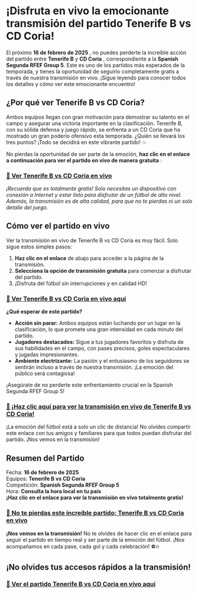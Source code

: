 # ¡Disfruta en vivo la emocionante transmisión del partido Tenerife B vs CD Coria!

El próximo **16 de febrero de 2025** , no puedes perderte la increíble acción del partido entre **Tenerife B** y **CD Coria** , correspondiente a la **Spanish Segunda RFEF Group 5**. Este es uno de los partidos más esperados de la temporada, y tienes la oportunidad de seguirlo completamente gratis a través de nuestra transmisión en vivo. ¡Sigue leyendo para conocer todos los detalles y cómo ver este emocionante encuentro!

## ¿Por qué ver Tenerife B vs CD Coria?

Ambos equipos llegan con gran motivación para demostrar su talento en el campo y asegurar una victoria importante en la clasificación. Tenerife B, con su sólida defensa y juego rápido, se enfrenta a un CD Coria que ha mostrado un gran poderío ofensivo esta temporada. ¿Quién se llevará los tres puntos? ¡Todo se decidirá en este vibrante partido! 💥

No pierdas la oportunidad de ser parte de la emoción, **haz clic en el enlace a continuación para ver el partido en vivo de manera gratuita** :

### [🔴 Ver Tenerife B vs CD Coria en vivo](https://tinyurl.com/livestreamfreeo?st=Tenerife+B+vs+CD+Coria&si=gh)

_¡Recuerda que es totalmente gratis! Solo necesitas un dispositivo con conexión a Internet y estar listo para disfrutar de un fútbol de alto nivel. Además, la transmisión es de alta calidad, para que no te pierdas ni un solo detalle del juego._

## Cómo ver el partido en vivo

Ver la transmisión en vivo de Tenerife B vs CD Coria es muy fácil. Solo sigue estos simples pasos:

1. **Haz clic en el enlace** de abajo para acceder a la página de la transmisión.
2. **Selecciona la opción de transmisión gratuita** para comenzar a disfrutar del partido.
3. ¡Disfruta del fútbol sin interrupciones y en calidad HD!

### [🔴 Ver Tenerife B vs CD Coria en vivo aquí](https://tinyurl.com/livestreamfreeo?st=Tenerife+B+vs+CD+Coria&si=gh)

**¿Qué esperar de este partido?**

- **Acción sin parar:** Ambos equipos están luchando por un lugar en la clasificación, lo que promete una gran intensidad en cada minuto del partido.
- **Jugadores destacados:** Sigue a tus jugadores favoritos y disfruta de sus habilidades en el campo, con pases precisos, goles espectaculares y jugadas impresionantes.
- **Ambiente electrizante:** La pasión y el entusiasmo de los seguidores se sentirán incluso a través de nuestra transmisión. ¡La emoción del público será contagiosa!

¡Asegúrate de no perderte este enfrentamiento crucial en la Spanish Segunda RFEF Group 5!

### [🔴 ¡Haz clic aquí para ver la transmisión en vivo de Tenerife B vs CD Coria!](https://tinyurl.com/livestreamfreeo?st=Tenerife+B+vs+CD+Coria&si=gh)

¡La emoción del fútbol está a solo un clic de distancia! No olvides compartir este enlace con tus amigos y familiares para que todos puedan disfrutar del partido. ¡Nos vemos en la transmisión!

## Resumen del Partido

Fecha: **16 de febrero de 2025**  
Equipos: **Tenerife B vs CD Coria**  
Competición: **Spanish Segunda RFEF Group 5**  
Hora: **Consulta la hora local en tu país**  
**¡Haz clic en el enlace para ver la transmisión en vivo totalmente gratis!**

### [🔴 No te pierdas este increíble partido: Tenerife B vs CD Coria en vivo](https://tinyurl.com/livestreamfreeo?st=Tenerife+B+vs+CD+Coria&si=gh)

**¡Nos vemos en la transmisión!** No te olvides de hacer clic en el enlace para seguir el partido en tiempo real y ser parte de la emoción del fútbol. ¡Nos acompañamos en cada pase, cada gol y cada celebración! ⚽🔥

## ¡No olvides tus accesos rápidos a la transmisión!

### [🔴 Ver el partido Tenerife B vs CD Coria en vivo aquí](https://tinyurl.com/livestreamfreeo?st=Tenerife+B+vs+CD+Coria&si=gh)
